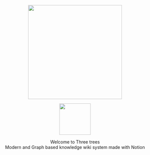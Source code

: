 <p align="center">
<img src="https://user-images.githubusercontent.com/27716524/152349063-51b1ba7e-2775-4b98-b02f-51f51c4d857b.png" style="width: 300px">
</img>
</p>

<p align="center">
  <a href="https://join.slack.com/t/threebases/shared_invite/zt-13fpdkb1z-xf1tspYebM0PW0laVLs3Dg" >
<img src="https://user-images.githubusercontent.com/27716524/153995097-fb2b2aae-fc27-4846-b37c-17bdd6586a8a.png" style="height: 100px">
</img>
    </a>
</p>

<p align="center">
Welcome to Three trees
  <br/>
Modern and Graph based knowledge wiki system made with Notion
</p>
